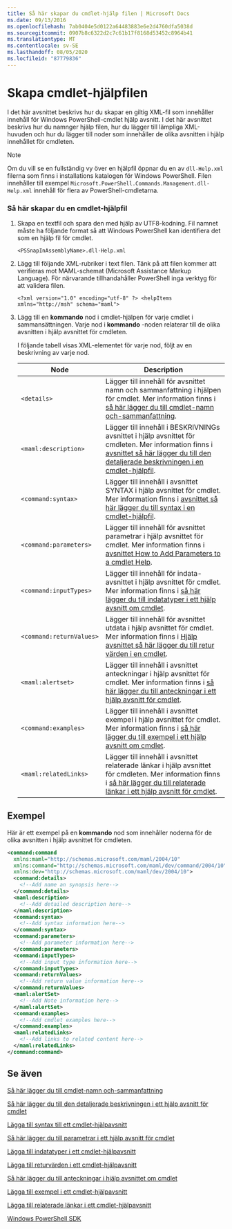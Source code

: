 ```yaml
---
title: Så här skapar du cmdlet-hjälp filen | Microsoft Docs
ms.date: 09/13/2016
ms.openlocfilehash: 7ab0404e5d0122a64483883e6e2d4760dfa5038d
ms.sourcegitcommit: 0907b8c6322d2c7c61b17f8168d53452c8964b41
ms.translationtype: MT
ms.contentlocale: sv-SE
ms.lasthandoff: 08/05/2020
ms.locfileid: "87779836"
---
```

# <a name="how-to-create-the-cmdlet-help-file"></a>Skapa cmdlet-hjälpfilen

I det här avsnittet beskrivs hur du skapar en giltig XML-fil som innehåller innehåll för Windows PowerShell-cmdlet hjälp avsnitt. I det här avsnittet beskrivs hur du namnger hjälp filen, hur du lägger till lämpliga XML-huvuden och hur du lägger till noder som innehåller de olika avsnitten i hjälp innehållet för cmdleten.

> [!NOTE]
> Om du vill se en fullständig vy över en hjälpfil öppnar du en av `dll-Help.xml` filerna som finns i installations katalogen för Windows PowerShell. Filen innehåller till exempel `Microsoft.PowerShell.Commands.Management.dll-Help.xml` innehåll för flera av PowerShell-cmdletarna.

### <a name="how-to-create-a-cmdlet-help-file"></a>Så här skapar du en cmdlet-hjälpfil

1. Skapa en textfil och spara den med hjälp av UTF8-kodning. Fil namnet måste ha följande format så att Windows PowerShell kan identifiera det som en hjälp fil för cmdlet.

   `<PSSnapInAssemblyName>.dll-Help.xml`

1. Lägg till följande XML-rubriker i text filen. Tänk på att filen kommer att verifieras mot MAML-schemat (Microsoft Assistance Markup Language). För närvarande tillhandahåller PowerShell inga verktyg för att validera filen.

   `<?xml version="1.0" encoding="utf-8" ?> <helpItems xmlns="http://msh" schema="maml">`

1. Lägg till en **kommando** nod i cmdlet-hjälpen för varje cmdlet i sammansättningen. Varje nod i **kommando** -noden relaterar till de olika avsnitten i hjälp avsnittet för cmdleten.

   I följande tabell visas XML-elementet för varje nod, följt av en beskrivning av varje nod.

   |           Node           |                                                                                                     Description                                                                                                     |
   | ------------------------ | ------------------------------------------------------------------------------------------------------------------------------------------------------------------------------------------------------------------- |
   | `<details>`              | Lägger till innehåll för avsnittet namn och sammanfattning i hjälpen för cmdlet. Mer information finns i [så här lägger du till cmdlet-namn och-sammanfattning](./how-to-add-the-cmdlet-name-and-synopsis-to-a-cmdlet-help-topic.md). |
   | `<maml:description>`     | Lägger till innehåll i BESKRIVNINGs avsnittet i hjälp avsnittet för cmdleten. Mer information finns i [avsnittet så här lägger du till den detaljerade beskrivningen i en cmdlet-hjälpfil](./how-to-add-a-cmdlet-description.md).                    |
   | `<command:syntax>`       | Lägger till innehåll i avsnittet SYNTAX i hjälp avsnittet för cmdlet. Mer information finns i [avsnittet så här lägger du till syntax i en cmdlet-hjälpfil](./how-to-add-syntax-to-a-cmdlet-help-topic.md).                                  |
   | `<command:parameters>`   | Lägger till innehåll för avsnittet parametrar i hjälp avsnittet för cmdlet. Mer information finns i [avsnittet How to Add Parameters to a cmdlet Help](./how-to-add-parameter-information.md).                                  |
   | `<command:inputTypes>`   | Lägger till innehåll för indata-avsnittet i hjälp avsnittet för cmdlet. Mer information finns i [så här lägger du till indatatyper i ett hjälp avsnitt om cmdlet](./how-to-add-input-types-to-a-cmdlet-help-topic.md).                        |
   | `<command:returnValues>` | Lägger till innehåll för avsnittet utdata i hjälp avsnittet för cmdlet. Mer information finns i [Hjälp avsnittet så här lägger du till retur värden i en cmdlet](./how-to-add-return-values-to-a-cmdlet-help-topic.md).                   |
   | `<maml:alertset>`        | Lägger till innehåll i avsnittet anteckningar i hjälp avsnittet för cmdlet. Mer information finns i [så här lägger du till anteckningar i ett hjälp avsnitt för cmdlet](./how-to-add-notes-to-a-cmdlet-help-topic.md).                                      |
   | `<command:examples>`     | Lägger till innehåll i avsnittet exempel i hjälp avsnittet för cmdlet. Mer information finns i [så här lägger du till exempel i ett hjälp avsnitt om cmdlet](./how-to-add-examples-to-a-cmdlet-help-topic.md).                            |
   | `<maml:relatedLinks>`    | Lägger till innehåll i avsnittet relaterade länkar i hjälp avsnittet för cmdleten. Mer information finns i [så här lägger du till relaterade länkar i ett hjälp avsnitt för cmdlet](./how-to-add-related-links-to-a-cmdlet-help-topic.md).             |

## <a name="example"></a>Exempel

 Här är ett exempel på en **kommando** nod som innehåller noderna för de olika avsnitten i hjälp avsnittet för cmdleten.

```xml
<command:command
  xmlns:maml="http://schemas.microsoft.com/maml/2004/10"
  xmlns:command="http://schemas.microsoft.com/maml/dev/command/2004/10"
  xmlns:dev="http://schemas.microsoft.com/maml/dev/2004/10">
  <command:details>
    <!--Add name an synopsis here-->
  </command:details>
  <maml:description>
    <!--Add detailed description here-->
  </maml:description>
  <command:syntax>
    <!--Add syntax information here-->
  </command:syntax>
  <command:parameters>
    <!--Add parameter information here-->
  </command:parameters>
  <command:inputTypes>
    <!--Add input type information here-->
  </command:inputTypes>
  <command:returnValues>
    <!--Add return value information here-->
  </command:returnValues>
  <maml:alertSet>
    <!--Add Note information here-->
  </maml:alertSet>
  <command:examples>
    <!--Add cmdlet examples here-->
  </command:examples>
  <maml:relatedLinks>
    <!--Add links to related content here-->
  </maml:relatedLinks>
</command:command>
```

## <a name="see-also"></a>Se även

 [Så här lägger du till cmdlet-namn och-sammanfattning](./how-to-add-the-cmdlet-name-and-synopsis-to-a-cmdlet-help-topic.md)

 [Så här lägger du till den detaljerade beskrivningen i ett hjälp avsnitt för cmdlet](./how-to-add-a-cmdlet-description.md)

 [Lägga till syntax till ett cmdlet-hjälpavsnitt](./how-to-add-syntax-to-a-cmdlet-help-topic.md)

 [Så här lägger du till parametrar i ett hjälp avsnitt för cmdlet](./how-to-add-parameter-information.md)

 [Lägga till indatatyper i ett cmdlet-hjälpavsnitt](./how-to-add-input-types-to-a-cmdlet-help-topic.md)

 [Lägga till returvärden i ett cmdlet-hjälpavsnitt](./how-to-add-return-values-to-a-cmdlet-help-topic.md)

 [Så här lägger du till anteckningar i hjälp avsnittet om cmdlet](./how-to-add-notes-to-a-cmdlet-help-topic.md)

 [Lägga till exempel i ett cmdlet-hjälpavsnitt](./how-to-add-examples-to-a-cmdlet-help-topic.md)

 [Lägga till relaterade länkar i ett cmdlet-hjälpavsnitt](./how-to-add-related-links-to-a-cmdlet-help-topic.md)

 [Windows PowerShell SDK](../windows-powershell-reference.md)
